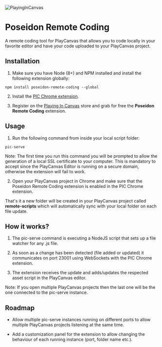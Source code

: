 ![PlayingInCanvas](https://pic.pirron-rodon.one/themes/custom/pic/images/logo-pic-small.png)

# Poseidon Remote Coding

A remote coding tool for PlayCanvas that allows you to code locally in your favorite editor and have your code uploaded to your PlayCanvas project.

## Installation

1. Make sure you have Node (8+) and NPM installed and install the following extension globally:

```shell
npm install poseidon-remote-coding --global
```

2. Install the [PIC Chrome extension](https://chrome.google.com/webstore/detail/playingincanvas/dfokedhgmlgbgmkhfhcingaieajhibhb).

3. Register on the [Playing In Canvas](https://pic.pirron-rodon.one) store and grab for free the **Poseidon Remote Coding** extension.

## Usage

1. Run the following command from inside your local script folder:

```
pic-serve
```

Note: The first time you run this command you will be prompted to allow the generation of a local SSL certificate to your computer. This is mandatory to accept since the PlayCanvas Editor is running on a secure domain, otherwise the extension will fail to work.

2. Open your PlayCanvas project in Chrome and make sure that the Poseidon Remote Coding extension is enabled in the PIC Chrome extension.

That's it a new folder will be created in your PlayCanvas project called **remote-scripts** which will automatically sync with your local folder on each file update.

## How it works?

1. The pic-serve command is executing a NodeJS script that sets up a file watcher for any .js file.

2. As soon as a change has been detected (file added or updated) it communicates on port 23001 using WebSockets with the PIC Chrome extension.

3. The extension receives the update and adds/updates the respected asset script in the PlayCanvas editor.

Note: If you open multiple PlayCanvas projects then the last one will be the one connected to the pic-serve instance.

## Roadmap

- Allow multiple pic-serve instances running on different ports to allow multiple PlayCanvas projects listening at the same time.

- Add a customization panel for the extension to allow changing the behaviour of each running instance (port, folder name etc.).
